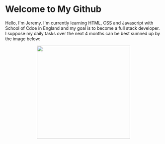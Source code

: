 <h1>Welcome to My Github</h1>

<p>Hello, I'm Jeremy.  I'm currently learning HTML, CSS and Javascript with School of Cdoe in England and my goal is to become a full stack developer. 
I suppose my daily tasks over the next 4 months can be best sumned up by the image below: </p>

<div id="header" align="center">
  <img src="https://media.giphy.com/media/jdPMeyv9rn0hZHh8n9/giphy.gif" width="300"/>
</div>

